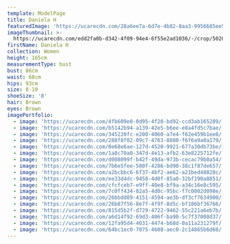 ```yaml
---
template: ModelPage
title: Daniela H
featuredImage: 'https://ucarecdn.com/28a6ee7a-6d7e-4b82-8aa3-9956685ee50c/'
imageThumbnail: >-
  https://ucarecdn.com/edd2fa0b-d342-4f09-94e4-6f55e2ad1036/-/crop/5020x6827/34,68/-/preview/
firstName: Daniela H
collection: Women
height: 165cm
measurementType: bust
bust: 86cm
waist: 68cm
hips: 93cm
size: 8-10
shoeSize: '8'
hair: Brown
eyes: Brown
imagePortfolio:
  - image: 'https://ucarecdn.com/4fb609e0-0d95-4f20-bd92-ccd3ab165289/'
  - image: 'https://ucarecdn.com/b5142b94-a139-42e5-b6ee-e8a4fd5c7bae/'
  - image: 'https://ucarecdn.com/345220fc-e200-4060-a7e4-f62e459b1ee8/'
  - image: 'https://ucarecdn.com/288f8f02-09c7-4763-8880-f6f6a9a0a179/'
  - image: 'https://ucarecdn.com/0e68e6ae-127d-4520-9921-677a30db73be/'
  - image: 'https://ucarecdn.com/1a8c70a0-347d-4e13-afb2-63e8225712fe/'
  - image: 'https://ucarecdn.com/d008099f-b42f-49da-973b-cecac79b0a54/'
  - image: 'https://ucarecdn.com/7b6e5fee-580f-4286-bd90-38c1f87de657/'
  - image: 'https://ucarecdn.com/a2bcbbc6-6f37-4bf2-ae62-a21bed48828c/'
  - image: 'https://ucarecdn.com/ee33d4dc-9458-4d0f-85a0-32bf190a8851/'
  - image: 'https://ucarecdn.com/cfcfceb7-e9ff-40e8-bf9a-a34c16e8c595/'
  - image: 'https://ucarecdn.com/7c0ff434-82a5-4d0c-95bc-f7c0002d098e/'
  - image: 'https://ucarecdn.com/26bbdd89-4151-4594-ae3b-df3cf7634900/'
  - image: 'https://ucarecdn.com/26b87f56-8e7f-4f9f-8d5c-bf186bf36766/'
  - image: 'https://ucarecdn.com/815d5b2f-d729-4722-9462-55c221a6eb7b/'
  - image: 'https://ucarecdn.com/a6d14f92-69d3-406f-ba90-5c7f37008d37/'
  - image: 'https://ucarecdn.com/12fa95d4-4031-4474-b68d-0a11a231279f/'
  - image: 'https://ucarecdn.com/64bc1ec0-7075-4608-aec0-2c14865b6d68/'
---
```


